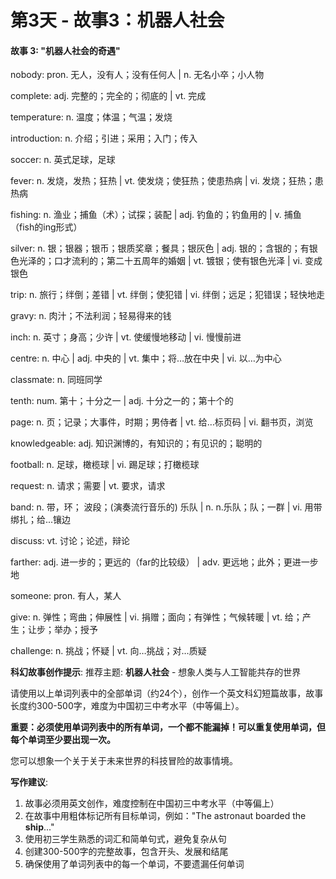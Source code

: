# 第3天 - 故事3：机器人社会

#### 故事 3: "机器人社会的奇遇"

nobody: pron. 无人，没有人；没有任何人 | n. 无名小卒；小人物

complete: adj. 完整的；完全的；彻底的 | vt. 完成

temperature: n. 温度；体温；气温；发烧

introduction: n. 介绍；引进；采用；入门；传入

soccer: n. 英式足球，足球

fever: n. 发烧，发热；狂热 | vt. 使发烧；使狂热；使患热病 | vi. 发烧；狂热；患热病

fishing: n. 渔业；捕鱼（术）；试探；装配 | adj. 钓鱼的；钓鱼用的 | v. 捕鱼（fish的ing形式）

silver: n. 银；银器；银币；银质奖章；餐具；银灰色 | adj. 银的；含银的；有银色光泽的；口才流利的；第二十五周年的婚姻 | vt. 镀银；使有银色光泽 | vi. 变成银色

trip: n. 旅行；绊倒；差错 | vt. 绊倒；使犯错 | vi. 绊倒；远足；犯错误；轻快地走

gravy: n. 肉汁；不法利润；轻易得来的钱

inch: n. 英寸；身高；少许 | vt. 使缓慢地移动 | vi. 慢慢前进

centre: n. 中心 | adj. 中央的 | vt. 集中；将…放在中央 | vi. 以…为中心

classmate: n. 同班同学

tenth: num. 第十；十分之一 | adj. 十分之一的；第十个的

page: n. 页；记录；大事件，时期；男侍者 | vt. 给…标页码 | vi. 翻书页，浏览

knowledgeable: adj. 知识渊博的，有知识的；有见识的；聪明的

football: n. 足球，橄榄球 | vi. 踢足球；打橄榄球

request: n. 请求；需要 | vt. 要求，请求

band: n. 带，环； 波段；(演奏流行音乐的) 乐队 | n. n.乐队；队；一群 | vi. 用带绑扎；给...镶边

discuss: vt. 讨论；论述，辩论

farther: adj. 进一步的；更远的（far的比较级） | adv. 更远地；此外；更进一步地

someone: pron. 有人，某人

give: n. 弹性；弯曲；伸展性 | vi. 捐赠；面向；有弹性；气候转暖 | vt. 给；产生；让步；举办；授予

challenge: n. 挑战；怀疑 | vt. 向…挑战；对…质疑

**科幻故事创作提示**:
推荐主题: **机器人社会** - 想象人类与人工智能共存的世界

请使用以上单词列表中的全部单词（约24个），创作一个英文科幻短篇故事，故事长度约300-500字，难度为中国初三中考水平（中等偏上）。

**重要：必须使用单词列表中的所有单词，一个都不能漏掉！可以重复使用单词，但每个单词至少要出现一次。**

您可以想象一个关于关于未来世界的科技冒险的故事情境。

**写作建议**: 
1. 故事必须用英文创作，难度控制在中国初三中考水平（中等偏上）
2. 在故事中用粗体标记所有目标单词，例如："The astronaut boarded the **ship**..."
3. 使用初三学生熟悉的词汇和简单句式，避免复杂从句
4. 创建300-500字的完整故事，包含开头、发展和结尾
5. 确保使用了单词列表中的每一个单词，不要遗漏任何单词
